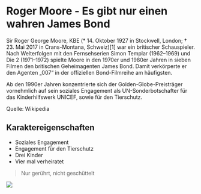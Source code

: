 # Roger Moore - Es gibt nur einen wahren James Bond

Sir Roger George Moore, KBE (* 14. Oktober 1927 in Stockwell, London; † 23. Mai 2017 in Crans-Montana, Schweiz)[1] war ein britischer Schauspieler. Nach Welterfolgen mit den Fernsehserien Simon Templar (1962–1969) und Die 2 (1971–1972) spielte Moore in den 1970er und 1980er Jahren in sieben Filmen den britischen Geheimagenten James Bond. Damit verkörperte er den Agenten „007“ in der offiziellen Bond-Filmreihe am häufigsten.

Ab den 1990er Jahren konzentrierte sich der Golden-Globe-Preisträger vornehmlich auf sein soziales Engagement als UN-Sonderbotschafter für das Kinderhilfswerk UNICEF, sowie für den Tierschutz. 

Quelle: Wikipedia

## Karaktereigenschaften

* Soziales Engagement
* Engagement für den Tierschutz
* Drei Kinder 
* Vier mal verheiratet
 
 > Nur gerührt, nicht geschüttelt
 <img src="https://upload.wikimedia.org/wikipedia/commons/thumb/5/51/Sir_Roger_Moore_Allan_Warren.jpg/170px-Sir_Roger_Moore_Allan_Warren.jpg" />